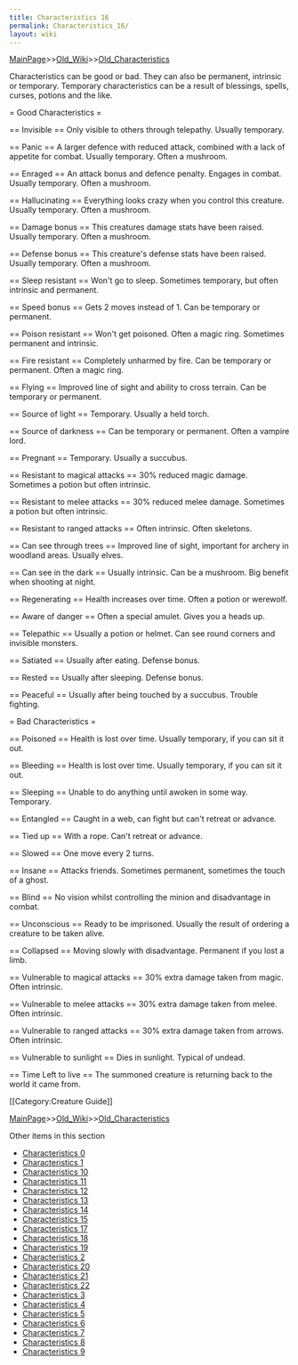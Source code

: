 ```yaml
---
title: Characteristics 16
permalink: Characteristics_16/
layout: wiki
---
```


[MainPage](/keeperrl_wiki/ "wikilink")>>[Old_Wiki](/keeperrl_wiki/Old_Wiki "wikilink")>>[Old_Characteristics](/keeperrl_wiki/Old_Characteristics "wikilink")

Characteristics can be good or bad. They can also be permanent, intrinsic or temporary. Temporary characteristics can be a result of blessings, spells, curses, potions and the like.

= Good Characteristics =

== Invisible ==
Only visible to others through telepathy.
Usually temporary.

== Panic ==
A larger defence with reduced attack, combined with a lack of appetite for combat.
Usually temporary. Often a mushroom.

== Enraged ==
An attack bonus and defence penalty. Engages in combat.
Usually temporary. Often a mushroom.

== Hallucinating ==
Everything looks crazy when you control this creature.
Usually temporary. Often a mushroom.

== Damage bonus ==
This creatures damage stats have been raised.
Usually temporary. Often a mushroom.

== Defense bonus ==
This creature's defense stats have been raised.
Usually temporary. Often a mushroom.

== Sleep resistant ==
Won't go to sleep.
Sometimes temporary, but often intrinsic and permanent.

== Speed bonus ==
Gets 2 moves instead of 1.
Can be temporary or permanent.

== Poison resistant ==
Won't get poisoned. Often a magic ring. Sometimes permanent and intrinsic.

== Fire resistant ==
Completely unharmed by fire.
Can be temporary or permanent. Often a magic ring.

== Flying ==
Improved line of sight and ability to cross terrain.
Can be temporary or permanent.

== Source of light ==
Temporary. Usually a held torch.

== Source of darkness ==
Can be temporary or permanent. Often a vampire lord.

== Pregnant ==
Temporary. Usually a succubus.

== Resistant to magical attacks ==
30% reduced magic damage. Sometimes a potion but often intrinsic.

== Resistant to melee attacks ==
30% reduced melee damage. Sometimes a potion but often intrinsic.

== Resistant to ranged attacks ==
Often intrinsic. Often skeletons.

== Can see through trees ==
Improved line of sight, important for archery in woodland areas. Usually elves.

== Can see in the dark ==
Usually intrinsic. Can be a mushroom. Big benefit when shooting at night.

== Regenerating ==
Health increases over time. Often a potion or werewolf.

== Aware of danger ==
Often a special amulet. Gives you a heads up.

== Telepathic ==
Usually a potion or helmet. Can see round corners and invisible monsters.

== Satiated ==
Usually after eating. Defense bonus.

== Rested ==
Usually after sleeping. Defense bonus.

== Peaceful ==
Usually after being touched by a succubus. Trouble fighting.

= Bad Characteristics =

== Poisoned ==
Health is lost over time. Usually temporary, if you can sit it out.

== Bleeding ==
Health is lost over time. Usually temporary, if you can sit it out.

== Sleeping ==
Unable to do anything until awoken in some way. Temporary.

== Entangled ==
Caught in a web, can fight but can't retreat or advance.

== Tied up ==
With a rope. Can't retreat or advance.

== Slowed ==
One move every 2 turns.

== Insane ==
Attacks friends. Sometimes permanent, sometimes the touch of a ghost.

== Blind ==
No vision whilst controlling the minion and disadvantage in combat.

== Unconscious ==
Ready to be imprisoned. Usually the result of ordering a creature to be taken alive.

== Collapsed ==
Moving slowly with disadvantage. Permanent if you lost a limb.

== Vulnerable to magical attacks ==
30% extra damage taken from magic. Often intrinsic.

== Vulnerable to melee attacks ==
30% extra damage taken from melee. Often intrinsic.

== Vulnerable to ranged attacks ==
30% extra damage taken from arrows. Often intrinsic.

== Vulnerable to sunlight ==
Dies in sunlight. Typical of undead.

== Time Left to live ==
The summoned creature is returning back to the world it came from.

[[Category:Creature Guide]]

[MainPage](/keeperrl_wiki/ "wikilink")>>[Old_Wiki](/keeperrl_wiki/Old_Wiki "wikilink")>>[Old_Characteristics](/keeperrl_wiki/Old_Characteristics "wikilink")

Other items in this section
-    [Characteristics 0](/keeperrl_wiki/Characteristics_0 "wikilink")
-    [Characteristics 1](/keeperrl_wiki/Characteristics_1 "wikilink")
-    [Characteristics 10](/keeperrl_wiki/Characteristics_10 "wikilink")
-    [Characteristics 11](/keeperrl_wiki/Characteristics_11 "wikilink")
-    [Characteristics 12](/keeperrl_wiki/Characteristics_12 "wikilink")
-    [Characteristics 13](/keeperrl_wiki/Characteristics_13 "wikilink")
-    [Characteristics 14](/keeperrl_wiki/Characteristics_14 "wikilink")
-    [Characteristics 15](/keeperrl_wiki/Characteristics_15 "wikilink")
-    [Characteristics 17](/keeperrl_wiki/Characteristics_17 "wikilink")
-    [Characteristics 18](/keeperrl_wiki/Characteristics_18 "wikilink")
-    [Characteristics 19](/keeperrl_wiki/Characteristics_19 "wikilink")
-    [Characteristics 2](/keeperrl_wiki/Characteristics_2 "wikilink")
-    [Characteristics 20](/keeperrl_wiki/Characteristics_20 "wikilink")
-    [Characteristics 21](/keeperrl_wiki/Characteristics_21 "wikilink")
-    [Characteristics 22](/keeperrl_wiki/Characteristics_22 "wikilink")
-    [Characteristics 3](/keeperrl_wiki/Characteristics_3 "wikilink")
-    [Characteristics 4](/keeperrl_wiki/Characteristics_4 "wikilink")
-    [Characteristics 5](/keeperrl_wiki/Characteristics_5 "wikilink")
-    [Characteristics 6](/keeperrl_wiki/Characteristics_6 "wikilink")
-    [Characteristics 7](/keeperrl_wiki/Characteristics_7 "wikilink")
-    [Characteristics 8](/keeperrl_wiki/Characteristics_8 "wikilink")
-    [Characteristics 9](/keeperrl_wiki/Characteristics_9 "wikilink")
